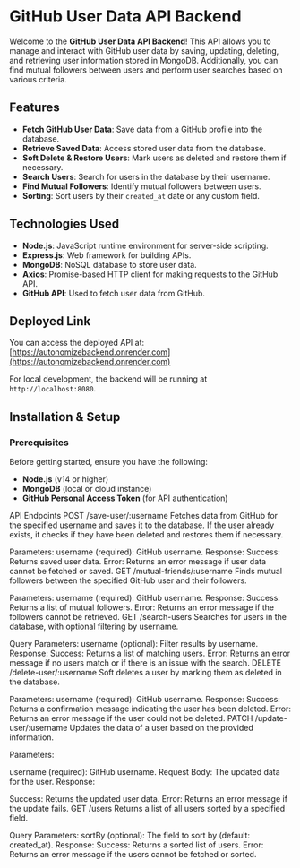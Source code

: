 # GitHub User Data API Backend

Welcome to the **GitHub User Data API Backend**! This API allows you to manage and interact with GitHub user data by saving, updating, deleting, and retrieving user information stored in MongoDB. Additionally, you can find mutual followers between users and perform user searches based on various criteria.

## Features

- **Fetch GitHub User Data**: Save data from a GitHub profile into the database.
- **Retrieve Saved Data**: Access stored user data from the database.
- **Soft Delete & Restore Users**: Mark users as deleted and restore them if necessary.
- **Search Users**: Search for users in the database by their username.
- **Find Mutual Followers**: Identify mutual followers between users.
- **Sorting**: Sort users by their `created_at` date or any custom field.

## Technologies Used

- **Node.js**: JavaScript runtime environment for server-side scripting.
- **Express.js**: Web framework for building APIs.
- **MongoDB**: NoSQL database to store user data.
- **Axios**: Promise-based HTTP client for making requests to the GitHub API.
- **GitHub API**: Used to fetch user data from GitHub.

## Deployed Link

You can access the deployed API at:  
[https://autonomizebackend.onrender.com](https://autonomizebackend.onrender.com)

For local development, the backend will be running at `http://localhost:8080`.

## Installation & Setup

### Prerequisites

Before getting started, ensure you have the following:

- **Node.js** (v14 or higher)
- **MongoDB** (local or cloud instance)
- **GitHub Personal Access Token** (for API authentication)

API Endpoints
POST /save-user/:username
Fetches data from GitHub for the specified username and saves it to the database. If the user already exists, it checks if they have been deleted and restores them if necessary.

Parameters:
username (required): GitHub username.
Response:
Success: Returns saved user data.
Error: Returns an error message if user data cannot be fetched or saved.
GET /mutual-friends/:username
Finds mutual followers between the specified GitHub user and their followers.

Parameters:
username (required): GitHub username.
Response:
Success: Returns a list of mutual followers.
Error: Returns an error message if the followers cannot be retrieved.
GET /search-users
Searches for users in the database, with optional filtering by username.

Query Parameters:
username (optional): Filter results by username.
Response:
Success: Returns a list of matching users.
Error: Returns an error message if no users match or if there is an issue with the search.
DELETE /delete-user/:username
Soft deletes a user by marking them as deleted in the database.

Parameters:
username (required): GitHub username.
Response:
Success: Returns a confirmation message indicating the user has been deleted.
Error: Returns an error message if the user could not be deleted.
PATCH /update-user/:username
Updates the data of a user based on the provided information.

Parameters:

username (required): GitHub username.
Request Body: The updated data for the user.
Response:

Success: Returns the updated user data.
Error: Returns an error message if the update fails.
GET /users
Returns a list of all users sorted by a specified field.

Query Parameters:
sortBy (optional): The field to sort by (default: created_at).
Response:
Success: Returns a sorted list of users.
Error: Returns an error message if the users cannot be fetched or sorted.
